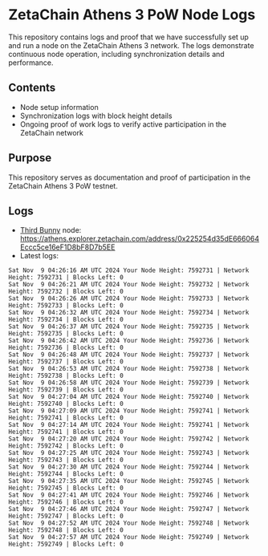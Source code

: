 # ZetaChain Athens 3 PoW Node Logs
This repository contains logs and proof that we have successfully set up and run a node on the ZetaChain Athens 3 network. The logs demonstrate continuous node operation, including synchronization details and performance.

## Contents
- Node setup information
- Synchronization logs with block height details
- Ongoing proof of work logs to verify active participation in the ZetaChain network

## Purpose
This repository serves as documentation and proof of participation in the ZetaChain Athens 3 PoW testnet.

## Logs

- [Third Bunny](https://thirdbunny.xyz/) node: https://athens.explorer.zetachain.com/address/0x225254d35dE666064Eccc5ce16eF1D8bF8D7b5EE
- Latest logs:
```
Sat Nov  9 04:26:16 AM UTC 2024 Your Node Height: 7592731 | Network Height: 7592731 | Blocks Left: 0
Sat Nov  9 04:26:21 AM UTC 2024 Your Node Height: 7592732 | Network Height: 7592732 | Blocks Left: 0
Sat Nov  9 04:26:26 AM UTC 2024 Your Node Height: 7592733 | Network Height: 7592733 | Blocks Left: 0
Sat Nov  9 04:26:32 AM UTC 2024 Your Node Height: 7592734 | Network Height: 7592734 | Blocks Left: 0
Sat Nov  9 04:26:37 AM UTC 2024 Your Node Height: 7592735 | Network Height: 7592735 | Blocks Left: 0
Sat Nov  9 04:26:42 AM UTC 2024 Your Node Height: 7592736 | Network Height: 7592736 | Blocks Left: 0
Sat Nov  9 04:26:48 AM UTC 2024 Your Node Height: 7592737 | Network Height: 7592737 | Blocks Left: 0
Sat Nov  9 04:26:53 AM UTC 2024 Your Node Height: 7592738 | Network Height: 7592738 | Blocks Left: 0
Sat Nov  9 04:26:58 AM UTC 2024 Your Node Height: 7592739 | Network Height: 7592739 | Blocks Left: 0
Sat Nov  9 04:27:04 AM UTC 2024 Your Node Height: 7592740 | Network Height: 7592740 | Blocks Left: 0
Sat Nov  9 04:27:09 AM UTC 2024 Your Node Height: 7592741 | Network Height: 7592741 | Blocks Left: 0
Sat Nov  9 04:27:14 AM UTC 2024 Your Node Height: 7592741 | Network Height: 7592741 | Blocks Left: 0
Sat Nov  9 04:27:20 AM UTC 2024 Your Node Height: 7592742 | Network Height: 7592742 | Blocks Left: 0
Sat Nov  9 04:27:25 AM UTC 2024 Your Node Height: 7592743 | Network Height: 7592743 | Blocks Left: 0
Sat Nov  9 04:27:30 AM UTC 2024 Your Node Height: 7592744 | Network Height: 7592744 | Blocks Left: 0
Sat Nov  9 04:27:35 AM UTC 2024 Your Node Height: 7592745 | Network Height: 7592745 | Blocks Left: 0
Sat Nov  9 04:27:41 AM UTC 2024 Your Node Height: 7592746 | Network Height: 7592746 | Blocks Left: 0
Sat Nov  9 04:27:46 AM UTC 2024 Your Node Height: 7592747 | Network Height: 7592747 | Blocks Left: 0
Sat Nov  9 04:27:52 AM UTC 2024 Your Node Height: 7592748 | Network Height: 7592748 | Blocks Left: 0
Sat Nov  9 04:27:57 AM UTC 2024 Your Node Height: 7592749 | Network Height: 7592749 | Blocks Left: 0
```
